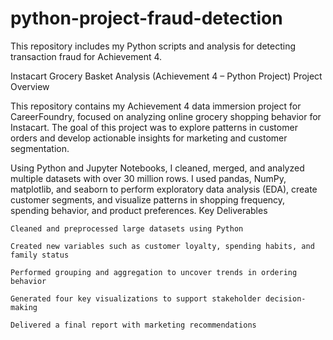 # python-project-fraud-detection
This repository includes my Python scripts and analysis for detecting transaction fraud for Achievement 4.

Instacart Grocery Basket Analysis (Achievement 4 – Python Project)
Project Overview

This repository contains my Achievement 4 data immersion project for CareerFoundry, focused on analyzing online grocery shopping behavior for Instacart. The goal of this project was to explore patterns in customer orders and develop actionable insights for marketing and customer segmentation.

Using Python and Jupyter Notebooks, I cleaned, merged, and analyzed multiple datasets with over 30 million rows. I used pandas, NumPy, matplotlib, and seaborn to perform exploratory data analysis (EDA), create customer segments, and visualize patterns in shopping frequency, spending behavior, and product preferences.
Key Deliverables

    Cleaned and preprocessed large datasets using Python

    Created new variables such as customer loyalty, spending habits, and family status

    Performed grouping and aggregation to uncover trends in ordering behavior

    Generated four key visualizations to support stakeholder decision-making

    Delivered a final report with marketing recommendations
